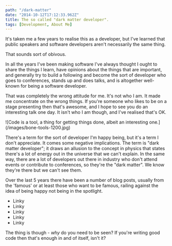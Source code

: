 ```yaml
---
path: "/dark-matter"
date: "2014-10-12T17:12:33.962Z"
title: The so called "dark matter developer".
tags: [Development, About Me]
---
```

It's taken me a few years to realise this as a developer, but I've learned that public speakers and software developers aren't necessarily the same thing.

That sounds sort of obivous.

In all the years I've been making software I've always thought I ought to share the things I learn, have opinions about the things that are important, and generally try to build a following and become the sort of developer who goes to conferences, stands up and does talks, and is altogether well-known for being a software developer.

That was completely the wrong attitude for me. It's not who I am. It made me concentrate on the wrong things. If you're someone who likes to be on a stage presenting then that's awesome, and I hope to see you do an interesting talk one day. It isn't who I am though, and I've realised that's OK.
<!-- more -->
<aside>![Code is a tool, a thing for getting things done, albeit an interesting one.](/images/bone-tools-1200.jpg)</aside>

There's a term for the sort of developer I'm happy being, but it's a term I don't appreciate. It comes some negative implications. The term is "dark matter developer"; it draws an allusion to the concept in physics that states there's a lot of energy out in the universe that we can't explain. In the same way, there are a lot of developers out there in industry who don't attend events or contribute to conferences, so they're the "dark matter". We know they're there but we can't see them.

Over the last 5 years there have been a number of blog posts, usually from the 'famous' or at least those who want to be famous, railing against the idea of being happy not being in the spotlight.

* Linky
* Linky
* Linky
* Linky
* Linky

The thing is though - _why_ do you need to be seen? If you're writing good code then that's enough in and of itself, isn't it?